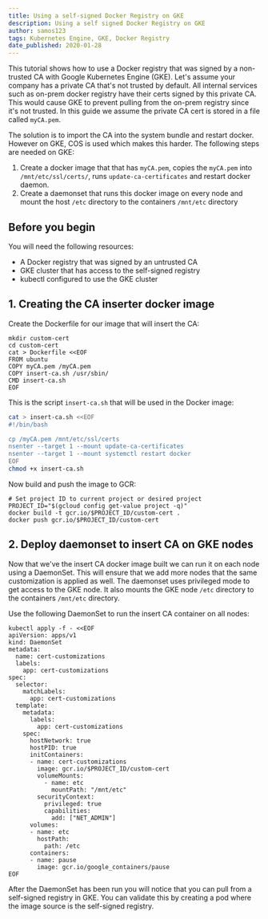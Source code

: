 ```yaml
---
title: Using a self-signed Docker Registry on GKE
description: Using a self signed Docker Registry on GKE
author: samos123
tags: Kubernetes Engine, GKE, Docker Registry
date_published: 2020-01-28
---
```


This tutorial shows how to use a Docker registry that was signed by a 
non-trusted CA with Google Kubernetes Engine (GKE). Let's assume your company
has a private CA that's not trusted by default.
All internal services such as on-prem docker registry have their certs signed
by this private CA. This would cause GKE to prevent pulling from the on-prem
registry since it's not trusted. In this guide we assume the private CA cert is
stored in a file called `myCA.pem`.

The solution is to import the CA into the system bundle and restart docker.
However on GKE, COS is used which makes this harder. The following steps
are needed on GKE:
1. Create a docker image that that has `myCA.pem`, copies the `myCA.pem` 
   into `/mnt/etc/ssl/certs/`, runs `update-ca-certificates` and restart
   docker daemon.
2. Create a daemonset that runs this docker image on every node and mount
   the host `/etc` directory to the containers `/mnt/etc` directory

## Before you begin
You will need the following resources:
* A Docker registry that was signed by an untrusted CA
* GKE cluster that has access to the self-signed registry
* kubectl configured to use the GKE cluster

## 1. Creating the CA inserter docker image

Create the Dockerfile for our image that will insert the CA:
```
mkdir custom-cert
cd custom-cert
cat > Dockerfile <<EOF
FROM ubuntu
COPY myCA.pem /myCA.pem
COPY insert-ca.sh /usr/sbin/
CMD insert-ca.sh
EOF
```

This is the script `insert-ca.sh` that will be used in the Docker image:
```bash
cat > insert-ca.sh <<EOF
#!/bin/bash

cp /myCA.pem /mnt/etc/ssl/certs
nsenter --target 1 --mount update-ca-certificates
nsenter --target 1 --mount systemctl restart docker
EOF
chmod +x insert-ca.sh
```
Now build and push the image to GCR:
```
# Set project ID to current project or desired project
PROJECT_ID="$(gcloud config get-value project -q)"
docker build -t gcr.io/$PROJECT_ID/custom-cert .
docker push gcr.io/$PROJECT_ID/custom-cert
```

## 2. Deploy daemonset to insert CA on GKE nodes
Now that we've the insert CA docker image built we can run it on each node
using a DaemonSet. This will ensure that we add more nodes that the same
customization is applied as well. The daemonset uses privileged mode to
get access to the GKE node. It also mounts the GKE node `/etc` directory
to the containers `/mnt/etc` directory.

Use the following DaemonSet to run the insert CA container on all nodes:
```
kubectl apply -f - <<EOF
apiVersion: apps/v1
kind: DaemonSet
metadata:
  name: cert-customizations
  labels:
    app: cert-customizations
spec:
  selector:
    matchLabels:
      app: cert-customizations
  template:
    metadata:
      labels:
        app: cert-customizations
    spec:
      hostNetwork: true
      hostPID: true
      initContainers:
      - name: cert-customizations
        image: gcr.io/$PROJECT_ID/custom-cert
        volumeMounts:
          - name: etc
            mountPath: "/mnt/etc"
        securityContext:
          privileged: true
          capabilities:
            add: ["NET_ADMIN"]
      volumes:
      - name: etc
        hostPath:
          path: /etc
      containers:
      - name: pause
        image: gcr.io/google_containers/pause
EOF
```

After the DaemonSet has been run you will notice that you can pull from a self-signed
registry in GKE. You can validate this by creating a pod where the image source
is the self-signed registry.
